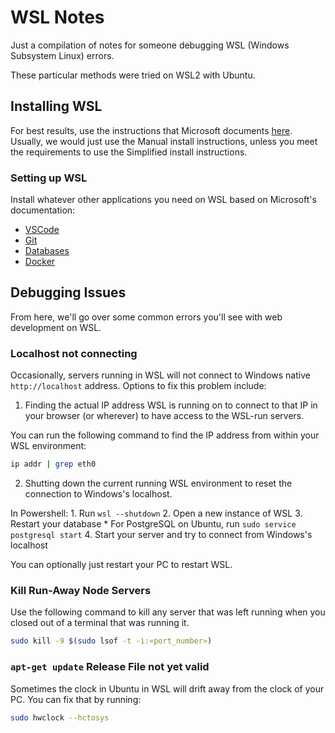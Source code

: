 # WSL Notes

Just a compilation of notes for someone debugging WSL (Windows Subsystem Linux)
errors.

These particular methods were tried on WSL2 with Ubuntu.

## Installing WSL

For best results, use the instructions that Microsoft documents
[here](https://docs.microsoft.com/en-us/windows/wsl/install-win10). Usually, we
would just use the Manual install instructions, unless you meet the requirements
to use the Simplified install instructions.

### Setting up WSL

Install whatever other applications you need on WSL based on Microsoft's
documentation:

* [VSCode](https://docs.microsoft.com/en-us/windows/wsl/tutorials/wsl-vscode)
* [Git](https://docs.microsoft.com/en-us/windows/wsl/tutorials/wsl-git)
* [Databases](https://docs.microsoft.com/en-us/windows/wsl/tutorials/wsl-database)
* [Docker](https://docs.microsoft.com/en-us/windows/wsl/tutorials/wsl-containers)

## Debugging Issues

From here, we'll go over some common errors you'll see with web development on
WSL.

### Localhost not connecting

Occasionally, servers running in WSL will not connect to Windows native
`http://localhost` address. Options to fix this problem include:

1. Finding the actual IP address WSL is running on to connect to that IP in your
   browser (or wherever) to have access to the WSL-run servers.

You can run the following command to find the IP address from within your WSL
environment:

```sh
ip addr | grep eth0
```

2. Shutting down the current running WSL environment to reset the connection to
   Windows's localhost.

In Powershell:
    1. Run `wsl --shutdown`
    2. Open a new instance of WSL
    3. Restart your database
        * For PostgreSQL on Ubuntu, run `sudo service postgresql start`
    4. Start your server and try to connect from Windows's localhost

You can optionally just restart your PC to restart WSL.

### Kill Run-Away Node Servers

Use the following command to kill any server that was left running when you
closed out of a terminal that was running it.

```sh
sudo kill -9 $(sudo lsof -t -i:«port_number»)
```

### `apt-get update` Release File not yet valid

Sometimes the clock in Ubuntu in WSL will drift away from the clock of your PC.
You can fix that by running:

```sh
sudo hwclock --hctosys
```
